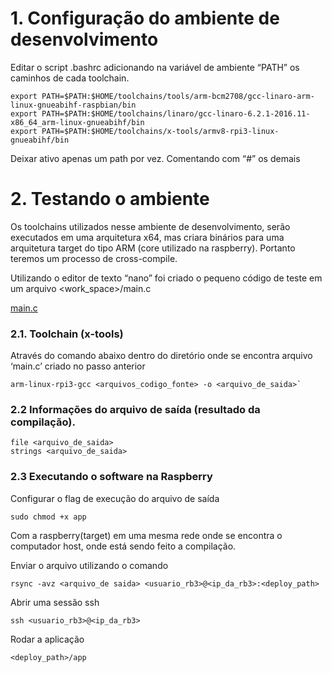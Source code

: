 # 1. Configuração do ambiente de desenvolvimento

Editar o script .bashrc adicionando na variável de ambiente “PATH” os caminhos de cada toolchain.

```shell
export PATH=$PATH:$HOME/toolchains/tools/arm-bcm2708/gcc-linaro-arm-linux-gnueabihf-raspbian/bin
export PATH=$PATH:$HOME/toolchains/linaro/gcc-linaro-6.2.1-2016.11-x86_64_arm-linux-gnueabihf/bin
export PATH=$PATH:$HOME/toolchains/x-tools/armv8-rpi3-linux-gnueabihf/bin
```
Deixar ativo apenas um path por vez. Comentando com “#” os demais

# 2.	Testando o ambiente

Os toolchains utilizados nesse ambiente de desenvolvimento, serão executados em uma arquitetura x64, mas criara binários para uma arquitetura target do tipo ARM (core utilizado na raspberry). Portanto teremos um processo de cross-compile.

Utilizando o editor de texto “nano” foi criado o pequeno código de teste em um arquivo <work_space>/main.c

[main.c](https://github.com/JeffeApAlves/app_rb3/blob/master/app)

### 2.1. Toolchain (x-tools)

Através do comando abaixo dentro do diretório onde se encontra arquivo ‘main.c’ criado no passo anterior

```shell
arm-linux-rpi3-gcc <arquivos_codigo_fonte> -o <arquivo_de_saida>`
```
### 2.2 Informações do arquivo de saída (resultado da compilação).

```shell
file <arquivo_de_saida>
strings <arquivo_de_saida>
```

### 2.3 Executando o software na Raspberry

Configurar o flag de execução do arquivo de saída

```shell
sudo chmod +x app
```

Com a raspberry(target) em uma mesma rede onde se encontra o computador host, onde está sendo feito a compilação.

Enviar o arquivo utilizando o comando

```shell
rsync -avz <arquivo_de saida> <usuario_rb3>@<ip_da_rb3>:<deploy_path>
```

Abrir uma sessão ssh

```shell
ssh <usuario_rb3>@<ip_da_rb3>
```

Rodar a aplicação 

```shell
<deploy_path>/app
```
